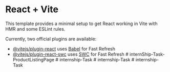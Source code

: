 # React + Vite

This template provides a minimal setup to get React working in Vite with HMR and some ESLint rules.

Currently, two official plugins are available:

- [@vitejs/plugin-react](https://github.com/vitejs/vite-plugin-react/blob/main/packages/plugin-react/README.md) uses [Babel](https://babeljs.io/) for Fast Refresh
- [@vitejs/plugin-react-swc](https://github.com/vitejs/vite-plugin-react-swc) uses [SWC](https://swc.rs/) for Fast Refresh
#   i n t e r n S h i p - T a s k - P r o d u c t L i s t i n g P a g e  
 #   i n t e r n s h i p - T a s k  
 #   i n t e r n s h i p - T a s k  
 #   i n t e r n s h i p - T a s k  
 